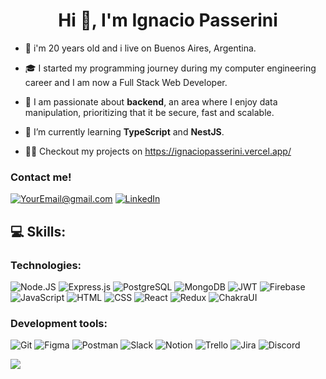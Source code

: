 
<h1 align="center">Hi 👋, I'm Ignacio Passerini </h1>

- 👦 i'm 20 years old and i live on Buenos Aires, Argentina.

- 🎓 I started my programming journey during my computer engineering career and I am now a Full Stack Web Developer.

- 💾 I am passionate about **backend**, an area where I enjoy data manipulation, prioritizing that it be secure, fast and scalable.

- 🧠 I’m currently learning **TypeScript** and **NestJS**.

- 👨‍💻 Checkout my projects on https://ignaciopasserini.vercel.app/

### Contact me!
<a href="mailto:ignaciopasser@gmail.com">![YourEmail@gmail.com](https://img.shields.io/badge/Gmail-D14836?style=for-the-badge&logo=gmail&logoColor=white)</a>
<a href="https://www.linkedin.com/in/ignacio-passerini" target="_blank" rel="noreferrer">![LinkedIn](https://img.shields.io/badge/LinkedIn-0077B5?style=for-the-badge&logo=linkedin&logoColor=white)</a>

## 💻 Skills:

### Technologies:
![Node.JS](https://img.shields.io/badge/node.js-6DA55F?style=for-the-badge&logo=node.js&logoColor=white)
![Express.js](https://img.shields.io/badge/express.js-%23404d59.svg?style=for-the-badge&logo=express&logoColor=%2361DAFB)
![PostgreSQL](https://img.shields.io/badge/postgreSQL-%23316192.svg?style=for-the-badge&logo=postgresql&logoColor=white)
![MongoDB](https://img.shields.io/badge/mongoDB-%23323330.svg?style=for-the-badge&logo=mongodb&logoColor=green)
![JWT](https://img.shields.io/badge/jwt-white.svg?style=for-the-badge&logo=jsonwebtokens&logoColor=blue)
![Firebase](https://img.shields.io/badge/firebase-blue.svg?style=for-the-badge&logo=firebase&logoColor=yellow)
<br>
![JavaScript](https://img.shields.io/badge/javascript-%23323330.svg?style=for-the-badge&logo=javascript&logoColor=%23F7DF1E)
![HTML](https://img.shields.io/badge/html5-%23E34F26.svg?style=for-the-badge&logo=html5&logoColor=white)
![CSS](https://img.shields.io/badge/css3-%231572B6.svg?style=for-the-badge&logo=css3&logoColor=white)
![React](https://img.shields.io/badge/react-%2320232a.svg?style=for-the-badge&logo=react&logoColor=%2361DAFB)
![Redux](https://img.shields.io/badge/redux-%23593d88.svg?style=for-the-badge&logo=redux&logoColor=white)
![ChakraUI](https://img.shields.io/badge/chakraui-%2338B2AC.svg?style=for-the-badge&logo=chakraui&logoColor=white)


### Development tools:
![Git](https://img.shields.io/badge/git-black.svg?style=for-the-badge&logo=git&logoColor=red)
![Figma](https://img.shields.io/badge/figma-%23F24E1E.svg?style=for-the-badge&logo=figma&logoColor=white)
![Postman](https://img.shields.io/badge/postman-orange.svg?style=for-the-badge&logo=postman&logoColor=white)
![Slack](https://img.shields.io/badge/Slack-white.svg?style=for-the-badge&logo=slack&logoColor=blue)
![Notion](https://img.shields.io/badge/Notion-white.svg?style=for-the-badge&logo=notion&logoColor=black)
![Trello](https://img.shields.io/badge/Trello-%23026AA7.svg?style=for-the-badge&logo=Trello&logoColor=white)
![Jira](https://img.shields.io/badge/jira-%230A0FFF.svg?style=for-the-badge&logo=jira&logoColor=white)
![Discord](https://img.shields.io/badge/discord-%235865F2.svg?style=for-the-badge&logo=discord&logoColor=white)

[![](https://visitcount.itsvg.in/api?id=NachoPasser&icon=5&color=1)](https://visitcount.itsvg.in)
